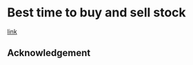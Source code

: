 # Best time to buy and sell stock
[link](https://leetcode.com/problems/121-best-time-to-buy-and-sell-stock)

## Acknowledgement
